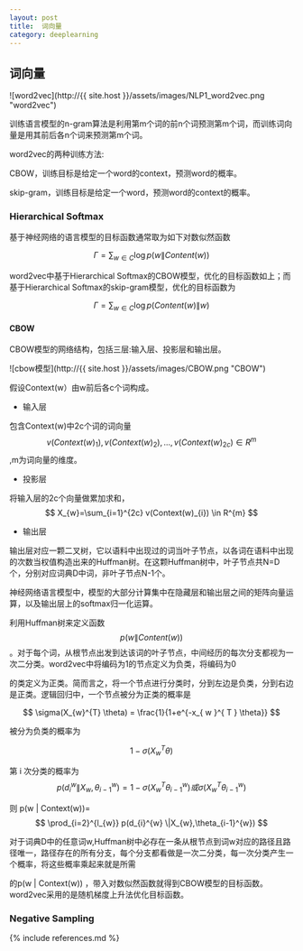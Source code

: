 ```yaml
---
layout: post
title:  词向量
category: deeplearning
---
```



## 词向量 ##

![word2vec](http://{{ site.host }}/assets/images/NLP1_word2vec.png "word2vec")

训练语言模型的n-gram算法是利用第m个词的前n个词预测第m个词，而训练词向量是用其前后各n个词来预测第m个词。

word2vec的两种训练方法:

CBOW，训练目标是给定一个word的context，预测word的概率。

skip-gram，训练目标是给定一个word，预测word的context的概率。


### Hierarchical Softmax ###

基于神经网络的语言模型的目标函数通常取为如下对数似然函数

$$ \Gamma =\sum_{w \in C } \log p(w \| Content(w))$$

word2vec中基于Hierarchical Softmax的CBOW模型，优化的目标函数如上；而基于Hierarchical Softmax的skip-gram模型，优化的目标函数为

$$ \Gamma =\sum_{w \in C } \log p(Content(w) \| w)$$

#### CBOW ####

CBOW模型的网络结构，包括三层:输入层、投影层和输出层。

![cbow模型](http://{{ site.host }}/assets/images/CBOW.png "CBOW")

假设Context(w）由w前后各c个词构成。

+ 输入层

包含Context(w)中2c个词的词向量$$v(Context(w)_{1}),v(Context(w)_{2}),...,v(Context(w)_{2c}) \in R^{m}$$,m为词向量的维度。

+ 投影层

将输入层的2c个向量做累加求和，$$ X_{w}=\sum_{i=1}^{2c} v(Context(w)_{i}) \in R^{m} $$

+ 输出层

输出层对应一颗二叉树，它以语料中出现过的词当叶子节点，以各词在语料中出现的次数当权值构造出来的Huffman树。在这颗Huffman树中，叶子节点共N=D个，分别对应词典D中词，非叶子节点N-1个。


神经网络语言模型中，模型的大部分计算集中在隐藏层和输出层之间的矩阵向量运算，以及输出层上的softmax归一化运算。

利用Huffman树来定义函数$$ p(w \| Content(w))$$。对于每个词，从根节点出发到达该词的叶子节点，中间经历的每次分支都视为一次二分类。word2vec中将编码为1的节点定义为负类，将编码为0

的类定义为正类。简而言之，将一个节点进行分类时，分到左边是负类，分到右边是正类。逻辑回归中，一个节点被分为正类的概率是

$$ \sigma(X_{w}^{T} \theta) = \frac{1}{1+e^{-x_{ w }^{ T } \theta}} $$

被分为负类的概率为

$$ 1-\sigma(X_{w}^{T} \theta) $$

第 i 次分类的概率为  $$ p(d_{i}^{w} \|X_{w},\theta_{i-1}^{w})=1-\sigma(X_{w}^{T} \theta_{i-1}^{w}) 或 \sigma(X_{w}^{T} \theta_{i-1}^{w})$$

则 p(w \| Context(w))=$$ \prod_{i=2}^{l_{w}} p(d_{i}^{w} \|X_{w},\theta_{i-1}^{w}) $$

对于词典D中的任意词w,Huffman树中必存在一条从根节点到词w对应的路径且路径唯一，路径存在的所有分支，每个分支都看做是一次二分类，每一次分类产生一个概率，将这些概率乘起来就是所需

的p(w \| Context(w)) ，带入对数似然函数就得到CBOW模型的目标函数。word2vec采用的是随机梯度上升法优化目标函数。



### Negative Sampling ###


{% include references.md %}
